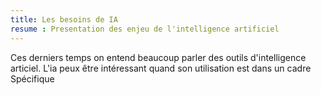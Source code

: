 ```yaml
---
title: Les besoins de IA
resume : Presentation des enjeu de l'intelligence artificiel 
---
```


Ces derniers temps on entend beaucoup parler des outils d'intelligence articiel.
L'ia peux être intéressant quand son utilisation  est dans un cadre Spécifique 